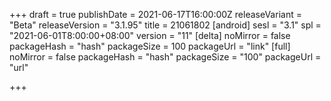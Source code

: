 +++
draft = true
publishDate = 2021-06-17T16:00:00Z
releaseVariant = "Beta"
releaseVersion = "3.1.95"
title = 21061802
[android]
sesl = "3.1"
spl = "2021-06-01T8:00:00+08:00"
version = "11"
[delta]
noMirror = false
packageHash = "hash"
packageSize = 100
packageUrl = "link"
[full]
noMirror = false
packageHash = "hash"
packageSize = "100"
packageUrl = "url"

+++
